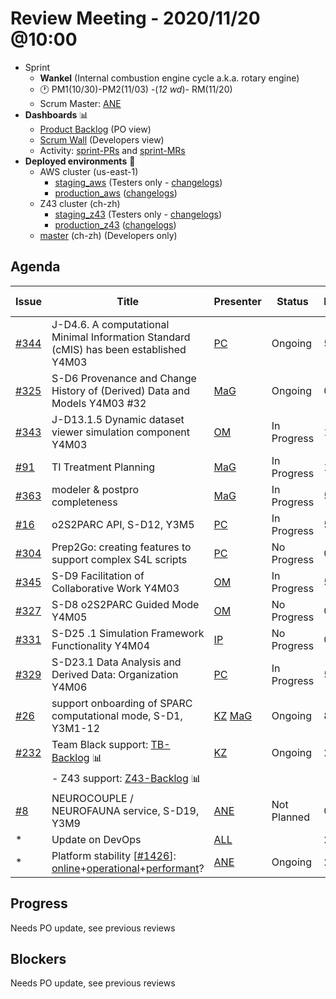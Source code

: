 # Review Meeting - 2020/11/20 @10:00

- Sprint
  - **Wankel** (Internal combustion engine cycle a.k.a. rotary engine)
  - 🕐 PM1(10/30)-PM2(11/03) -(*12 wd*)- RM(11/20)
  - Scrum Master: [ANE]
- **Dashboards** 📊
  - [Product Backlog](https://github.com/orgs/ITISFoundation/projects/3) (PO view)
  - [Scrum Wall](https://app.zenhub.com/workspaces/osparc---scrum-wall-5c9260f3d76ef51f6b0fe78d/board?repos=118596920,174557929,151701223,135289610,118910047,181836792,167586968)  (Developers view)
  - Activity: [sprint-PRs] and [sprint-MRs]
- **Deployed environments** 🚀  
  - AWS cluster (us-east-1)
    - [staging_aws](https://staging.osparc.io) (Testers only - [changelogs])
    - [production_aws](https://osparc.io) ([changelogs])
  - Z43 cluster (ch-zh)
    - [staging_z43](http://osparc-staging.speag.com) (Testers only - [changelogs])
    - [production_z43](http://osparc.speag.com) ([changelogs])
  - [master](https://osparc-master.speag.com) (ch-zh) (Developers only)

## Agenda

| Issue            | Title                                                                                    | Presenter  | Status                                | Duration | Start Time |
| ---------------- | ---------------------------------------------------------------------------------------- | ---------- | ------------------------------------- | -------- | ---------- |
| [#344]           | J-D4.6. A computational Minimal Information Standard (cMIS) has been established Y4M03   | [PC]       | Ongoing                               | 5m       |            |
| [#325]           | S-D6 Provenance and Change History of (Derived) Data and Models Y4M03 #32                | [MaG]      | Ongoing                               | 0m       |            |
| [#343]           | J-D13.1.5 Dynamic dataset viewer simulation component Y4M03                              | [OM]       | In Progress                           | 10m      |            |
| [#91]            | TI Treatment Planning                                                                    | [MaG]      | In Progress                           | 10m      |            |
| [#363]           | modeler & postpro completeness                                                           | [MaG]      | In Progress                           | 5m       |            |
| [#16]            | o2S2PARC API, S-D12, Y3M5                                                                | [PC]       | In Progress                           | 5m       |            |
| [#304]           | Prep2Go: creating features to support complex S4L scripts                                | [PC]       | No Progress                           | 0m       |            |
| [#345]           | S-D9 Facilitation of Collaborative Work Y4M03                                            | [OM]       | In Progress                           | 5m       |            |
| [#327]           | S-D8 o2S2PARC Guided Mode Y4M05                                                          | [OM]       | No Progress                           | 0m       |            |
| [#331]           | S-D25 .1 Simulation Framework Functionality Y4M04                                        | [IP]       | No Progress                           | 0m       |            |
| [#329]           | S-D23.1 Data Analysis and Derived Data: Organization Y4M06                               | [PC]       | In Progress                           | 5m       |            |
| [#26]            | support onboarding of SPARC computational mode, S-D1, Y3M1-12                            | [KZ] [MaG] | Ongoing                               | 8m       |            |
| [#232]           | Team Black support: [TB-Backlog] 📊                                                      | [KZ]       | Ongoing                               | 2m       |            |
|                  | - Z43 support: [Z43-Backlog] 📊                                                          |            |                                       |          |            |
| [#8]             | NEUROCOUPLE / NEUROFAUNA service, S-D19, Y3M9                                            | [ANE]      | Not Planned                           | 0m       |            |
| *                | Update on DevOps                                                                         | [ALL]      |                                       | 2m       |            |
| *                | Platform stability [[#1426]]: [online]+[operational]+[performant]?                       | [ANE]      | Ongoing                               | 2m       |            |


[online]:http://status.osparc.io/
[operational]:https://git.speag.com/oSparc/e2e-testing/-/pipelines
[performant]:https://git.speag.com/oSparc/e2e-portal-testing/-/pipelines


## Progress

Needs PO update, see previous reviews

## Blockers

Needs PO update, see previous reviews


<!--References PLEASE KEEP ALPHABETICAL ORDER!!! -->

[#5]:https://github.com/ITISFoundation/osparc-issues/issues/5
[#6]:https://github.com/ITISFoundation/osparc-issues/issues/6
[#8]:https://github.com/ITISFoundation/osparc-issues/issues/8
[#9]:https://github.com/ITISFoundation/osparc-issues/issues/9
[#12]:https://github.com/ITISFoundation/osparc-issues/issues/12
[#13]:https://github.com/ITISFoundation/osparc-issues/issues/13
[#16]:https://github.com/ITISFoundation/osparc-issues/issues/16
[#18]:https://github.com/ITISFoundation/osparc-issues/issues/18
[#21]:https://github.com/ITISFoundation/osparc-issues/issues/21
[#22]:https://github.com/ITISFoundation/osparc-issues/issues/22
[#24]:https://github.com/ITISFoundation/osparc-issues/issues/24
[#26]:https://github.com/ITISFoundation/osparc-issues/issues/26
[#31]:https://github.com/ITISFoundation/osparc-issues/issues/31
[#68]:https://github.com/ITISFoundation/osparc-issues/issues/68
[#91]:https://github.com/ITISFoundation/osparc-issues/issues/91
[#93]:https://github.com/ITISFoundation/osparc-issues/issues/93
[#130]:https://github.com/ITISFoundation/osparc-issues/issues/130
[#162]:https://github.com/ITISFoundation/osparc-issues/issues/162
[#163]:https://github.com/ITISFoundation/osparc-issues/issues/163
[#164]:https://github.com/ITISFoundation/osparc-issues/issues/164
[#166]:https://github.com/ITISFoundation/osparc-issues/issues/166
[#232]:https://github.com/ITISFoundation/osparc-issues/issues/232
[#264]:https://github.com/ITISFoundation/osparc-issues/issues/264
[#265]:https://github.com/ITISFoundation/osparc-issues/issues/265
[#266]:https://github.com/ITISFoundation/osparc-issues/issues/266
[#273]:https://github.com/ITISFoundation/osparc-issues/issues/273
[#304]:https://github.com/ITISFoundation/osparc-issues/issues/304
[#306]:https://github.com/ITISFoundation/osparc-issues/issues/306
[#325]:https://github.com/ITISFoundation/osparc-issues/issues/325
[#327]:https://github.com/ITISFoundation/osparc-issues/issues/327
[#329]:https://github.com/ITISFoundation/osparc-issues/issues/329
[#331]:https://github.com/ITISFoundation/osparc-issues/issues/331
[#343]:https://github.com/ITISFoundation/osparc-issues/issues/343
[#344]:https://github.com/ITISFoundation/osparc-issues/issues/344
[#345]:https://github.com/ITISFoundation/osparc-issues/issues/345
[#363]:https://github.com/ITISFoundation/osparc-issues/issues/363


[#54]:https://github.com/ITISFoundation/osparc-simcore/issues/54
[#496]:https://github.com/ITISFoundation/osparc-simcore/issues/496
[#505]:https://github.com/ITISFoundation/osparc-simcore/issues/505
[#1204]:https://github.com/ITISFoundation/osparc-simcore/issues/1204
[#1426]:https://github.com/ITISFoundation/osparc-simcore/issues/1426

[#38]:https://github.com/ITISFoundation/osparc-services/pull/38

[ALL]:https://github.com/Surfict
[IP]:https://github.com/ignapas
[KZ]:https://github.com/KZzizzle
[MaG]:https://github.com/mguidon
[OM]:https://github.com/odeimaiz
[PC]:https://github.com/pcrespov
[SAN]:https://github.com/sanderegg
[ANE]:https://github.com/GitHK

[J-D4]:https://github.com/ITISFoundation/osparc-issues/issues/62
[J-D7.a]:https://github.com/ITISFoundation/osparc-issues/issues/21
[J-D35]:https://github.com/ITISFoundation/osparc-issues/issues/31
[J-D33]:https://github.com/ITISFoundation/osparc-issues/issues/33
[J-D20]:https://github.com/ITISFoundation/osparc-issues/issues/48
[J-D21]:https://github.com/ITISFoundation/osparc-simcore/issues/1065
[J-D28.a]:https://github.com/ITISFoundation/osparc-simcore/issues/1066
[J-D29]:https://github.com/ITISFoundation/osparc-issues/issues/37

[S-D2]:https://github.com/ITISFoundation/osparc-simcore/issues/1069
[S-D18]:https://github.com/ITISFoundation/osparc-issues/issues/9
[S-D7]:https://github.com/ITISFoundation/osparc-issues/issues/21
[S-D10]:https://github.com/ITISFoundation/osparc-issues/issues/18
[S-D22]:https://github.com/ITISFoundation/osparc-issues/issues/5
[S-D12]:https://github.com/ITISFoundation/osparc-issues/issues/16
[S-D15]:https://github.com/ITISFoundation/osparc-issues/issues/12
[S-D12]:https://github.com/ITISFoundation/osparc-issues/issues/16
[S-D6]:https://github.com/ITISFoundation/osparc-issues/issues/22
[S-D5]:https://github.com/ITISFoundation/osparc-issues/issues/23
[S-D21]:https://github.com/ITISFoundation/osparc-issues/issues/6
[S-D4]:https://github.com/ITISFoundation/osparc-issues/issues/24
[S-D1]:https://github.com/ITISFoundation/osparc-issues/issues/26

[N-D1]:https://github.com/ITISFoundation/osparc-issues/issues/68
[N-D2]:https://github.com/ITISFoundation/osparc-issues/issues/91

[TB-Backlog]:https://github.com/ITISFoundation/osparc-issues/projects/4
[Z43-Backlog]:https://z43.fogbugz.com/f/filters/1112/osparc-cases

[sprint-PRs]:https://github.com/pulls?q=is%3Apr+archived%3Afalse+user%3AITISFoundation+created%3A%3E2020-10-30
[sprint-MRs]:https://git.speag.com/groups/oSparc/-/merge_requests?scope=all&utf8=%E2%9C%93&state=all
[changelogs]:https://github.com/ITISFoundation/osparc-simcore/releases
